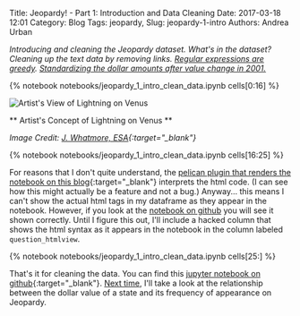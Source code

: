 Title: Jeopardy! - Part 1: Introduction and Data Cleaning
Date: 2017-03-18 12:01
Category: Blog
Tags: jeopardy,
Slug: jeopardy-1-intro
Authors: Andrea Urban

*Introducing and cleaning the Jeopardy dataset. What's in the dataset? Cleaning up the text data by removing links. [Regular expressions are greedy](#Regular-expressions-are-greedy.). [Standardizing the dollar amounts after value change in 2001.](#Fixing-the-dollar-amounts-after-the-change-in-2001.)*

{% notebook notebooks/jeopardy_1_intro_clean_data.ipynb cells[0:16] %}

![Artist's View of Lightning on Venus]({filename}/images/Artist_s_concept_of_lightning_on_Venus.jpg)

** Artist's Concept of Lightning on Venus **

*Image Credit: [J. Whatmore, ESA](http://www.esa.int/spaceinimages/Images/2007/11/Artist_s_concept_of_lightning_on_Venus2){:target="_blank"}*

{% notebook notebooks/jeopardy_1_intro_clean_data.ipynb cells[16:25] %}

For reasons that I don't quite understand, the [pelican plugin that renders the notebook on this blog](https://github.com/danielfrg/pelican-ipynb){:target="_blank"} interprets the html code. (I can see how this might actually be a feature and not a bug.) Anyway... this means I can't show the actual html tags in my dataframe as they appear in the notebook. However, if you look at the [notebook on github](linkehere) you will see it shown correctly. Until I figure this out, I'll include a hacked column that shows the html syntax as it appears in the notebook in the column labeled `question_htmlview`.

{% notebook notebooks/jeopardy_1_intro_clean_data.ipynb cells[25:] %}

That's it for cleaning the data. You can find this [jupyter notebook on github](https://github.com/aurban8/aurban8.github.io/blob/dev/content/notebooks/jeopardy_1_intro_clean_data.ipynb){:target="_blank"}. [Next time]({filename}./jeopardy_2_states_values.md), I'll take a look at the relationship between the dollar value of a state and its frequency of appearance on Jeopardy.